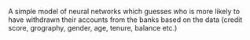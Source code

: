 A simple model of neural networks which guesses who is more likely to have withdrawn their accounts from the banks based on the data (credit score, grography, gender, age, tenure, balance etc.) 
